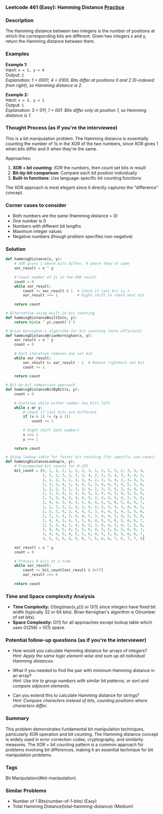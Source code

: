 ### Leetcode 461 (Easy): Hamming Distance [Practice](https://leetcode.com/problems/hamming-distance)

### Description  
The Hamming distance between two integers is the number of positions at which the corresponding bits are different. Given two integers x and y, return the Hamming distance between them.

### Examples  

**Example 1:**  
Input: `x = 1, y = 4`  
Output: `2`  
*Explanation: 1 = 0001, 4 = 0100. Bits differ at positions 0 and 2 (0-indexed from right), so Hamming distance is 2.*

**Example 2:**  
Input: `x = 3, y = 1`  
Output: `1`  
*Explanation: 3 = 011, 1 = 001. Bits differ only at position 1, so Hamming distance is 1.*

### Thought Process (as if you're the interviewee)  
This is a bit manipulation problem. The Hamming distance is essentially counting the number of 1s in the XOR of the two numbers, since XOR gives 1 when bits differ and 0 when they're the same.

Approaches:
1. **XOR + bit counting**: XOR the numbers, then count set bits in result
2. **Bit-by-bit comparison**: Compare each bit position individually
3. **Built-in functions**: Use language-specific bit counting functions

The XOR approach is most elegant since it directly captures the "difference" concept.

### Corner cases to consider  
- Both numbers are the same (Hamming distance = 0)
- One number is 0
- Numbers with different bit lengths
- Maximum integer values
- Negative numbers (though problem specifies non-negative)

### Solution

```python
def hammingDistance(x, y):
    # XOR gives 1 where bits differ, 0 where they're same
    xor_result = x ^ y
    
    # Count number of 1s in the XOR result
    count = 0
    while xor_result:
        count += xor_result & 1  # Check if last bit is 1
        xor_result >>= 1         # Right shift to check next bit
    
    return count

# Alternative using built-in bit counting
def hammingDistanceBuiltIn(x, y):
    return bin(x ^ y).count('1')

# Brian Kernighan's algorithm for bit counting (more efficient)
def hammingDistanceBrianKernighan(x, y):
    xor_result = x ^ y
    count = 0
    
    # Each iteration removes one set bit
    while xor_result:
        xor_result &= xor_result - 1  # Remove rightmost set bit
        count += 1
    
    return count

# Bit-by-bit comparison approach
def hammingDistanceBitByBit(x, y):
    count = 0
    
    # Continue while either number has bits left
    while x or y:
        # Check if last bits are different
        if (x & 1) != (y & 1):
            count += 1
        
        # Right shift both numbers
        x >>= 1
        y >>= 1
    
    return count

# Using lookup table for faster bit counting (for specific use cases)
def hammingDistanceLookup(x, y):
    # Precomputed bit counts for 0-255
    bit_count = [0, 1, 1, 2, 1, 2, 2, 3, 1, 2, 2, 3, 2, 3, 3, 4,
                 1, 2, 2, 3, 2, 3, 3, 4, 2, 3, 3, 4, 3, 4, 4, 5,
                 1, 2, 2, 3, 2, 3, 3, 4, 2, 3, 3, 4, 3, 4, 4, 5,
                 2, 3, 3, 4, 3, 4, 4, 5, 3, 4, 4, 5, 4, 5, 5, 6,
                 1, 2, 2, 3, 2, 3, 3, 4, 2, 3, 3, 4, 3, 4, 4, 5,
                 2, 3, 3, 4, 3, 4, 4, 5, 3, 4, 4, 5, 4, 5, 5, 6,
                 2, 3, 3, 4, 3, 4, 4, 5, 3, 4, 4, 5, 4, 5, 5, 6,
                 3, 4, 4, 5, 4, 5, 5, 6, 4, 5, 5, 6, 5, 6, 6, 7,
                 1, 2, 2, 3, 2, 3, 3, 4, 2, 3, 3, 4, 3, 4, 4, 5,
                 2, 3, 3, 4, 3, 4, 4, 5, 3, 4, 4, 5, 4, 5, 5, 6,
                 2, 3, 3, 4, 3, 4, 4, 5, 3, 4, 4, 5, 4, 5, 5, 6,
                 3, 4, 4, 5, 4, 5, 5, 6, 4, 5, 5, 6, 5, 6, 6, 7,
                 2, 3, 3, 4, 3, 4, 4, 5, 3, 4, 4, 5, 4, 5, 5, 6,
                 3, 4, 4, 5, 4, 5, 5, 6, 4, 5, 5, 6, 5, 6, 6, 7,
                 3, 4, 4, 5, 4, 5, 5, 6, 4, 5, 5, 6, 5, 6, 6, 7,
                 4, 5, 5, 6, 5, 6, 6, 7, 5, 6, 6, 7, 6, 7, 7, 8]
    
    xor_result = x ^ y
    count = 0
    
    # Process 8 bits at a time
    while xor_result:
        count += bit_count[xor_result & 0xFF]
        xor_result >>= 8
    
    return count
```

### Time and Space complexity Analysis  

- **Time Complexity:** O(log(max(x,y))) or O(1) since integers have fixed bit width (typically 32 or 64 bits). Brian Kernighan's algorithm is O(number of set bits).
- **Space Complexity:** O(1) for all approaches except lookup table which uses O(256) = O(1) space.

### Potential follow-up questions (as if you're the interviewer)  

- How would you calculate Hamming distance for arrays of integers?  
  *Hint: Apply the same logic element-wise and sum up all individual Hamming distances.*

- What if you needed to find the pair with minimum Hamming distance in an array?  
  *Hint: Use trie to group numbers with similar bit patterns, or sort and compare adjacent elements.*

- Can you extend this to calculate Hamming distance for strings?  
  *Hint: Compare characters instead of bits, counting positions where characters differ.*

### Summary
This problem demonstrates fundamental bit manipulation techniques, particularly XOR operation and bit counting. The Hamming distance concept is widely used in error correction codes, cryptography, and similarity measures. The XOR + bit counting pattern is a common approach for problems involving bit differences, making it an essential technique for bit manipulation problems.

### Tags
Bit Manipulation(#bit-manipulation)

### Similar Problems
- Number of 1 Bits(number-of-1-bits) (Easy)
- Total Hamming Distance(total-hamming-distance) (Medium)